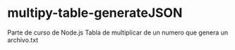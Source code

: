 # multipy-table-generateJSON
Parte de curso de Node.js
Tabla de multiplicar de un numero que genera un archivo.txt
